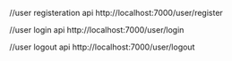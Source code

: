 //user registeration api
http://localhost:7000/user/register

//user login api
http://localhost:7000/user/login

//user logout api
http://localhost:7000/user/logout
